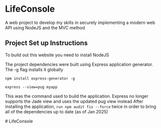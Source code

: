 # LifeConsole
A web project to develop my skills in securely implementing a modern web API using NodeJS and the MVC method 


## Project Set up Instructions
To build out this website you need to install NodeJS

The project dependencies were built using Express application generator. The -g flag installs it globally
```
npm install express-generator -g
```

```
express --view=pug myapp
```
This was the command used to build the application. Express no longer supports the Jade view and uses the updated pug view instead
After installing the application, `run npm audit fix --force` twice in order to bring all of the dependencies up to date (as of Jan 2025)

#   L i f e C o n s o l e  
 